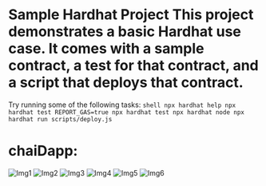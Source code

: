 # Sample Hardhat Project This project demonstrates a basic Hardhat use case. It comes with a sample contract, a test for that contract, and a script that deploys that contract. 
Try running some of the following tasks: 
```shell npx hardhat help npx hardhat test REPORT_GAS=true npx hardhat test npx hardhat node npx hardhat run scripts/deploy.js ``` 
# chaiDapp:


![Img1](https://github.com/HusainMithai/ChaiDapp_using_blockchain/assets/138107324/c8336917-cea0-465c-be72-e63e1e28304f) 
![Img2](https://github.com/HusainMithai/ChaiDapp_using_blockchain/assets/138107324/868573a4-8798-4861-98e9-155d5fbf900d) 
![Img3](https://github.com/HusainMithai/ChaiDapp_using_blockchain/assets/138107324/98ca1ef4-24a4-47df-9eaf-632813dbd146) 
![Img4](https://github.com/HusainMithai/ChaiDapp_using_blockchain/assets/138107324/33a15fa7-7315-4a77-a4f0-7d85896f36c6) 
![Img5](https://github.com/HusainMithai/ChaiDapp_using_blockchain/assets/138107324/947355fa-6ead-4110-9852-7b90f17d045e) 
![Img6](https://github.com/HusainMithai/ChaiDapp_using_blockchain/assets/138107324/f0caf68c-b244-4b0e-9bfc-20cc6a208cb1)
